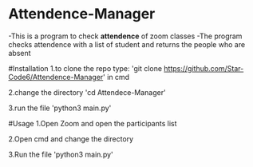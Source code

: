 # Attendence-Manager
-This is a program to check **attendence** of zoom classes
-The program checks attendence with a list of student and returns the people who are absent

#Installation
1.to clone the repo type:
'git clone https://github.com/Star-Code6/Attendence-Manager'
in cmd

2.change the directory
'cd Attendece-Manager'

3.run the file 
'python3 main.py'

#Usage
1.Open Zoom and open the participants list

2.Open cmd and change the directory

3.Run the file
'python3 main.py'

